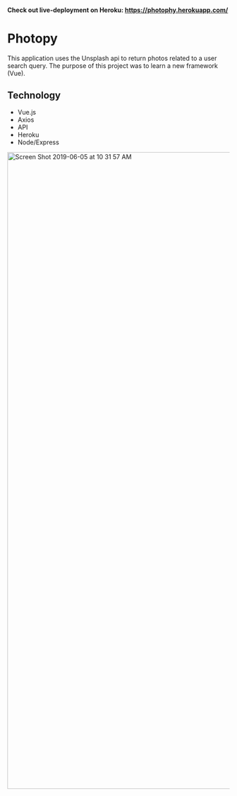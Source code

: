 #### Check out live-deployment on Heroku: https://photophy.herokuapp.com/

# Photopy
This application uses the Unsplash api to return photos related to a user search query. The purpose of this project was to learn a new framework (Vue).

## Technology
- Vue.js
- Axios
- API
- Heroku
- Node/Express

<img width="1440" alt="Screen Shot 2019-06-05 at 10 31 57 AM" src="https://user-images.githubusercontent.com/20582868/58973545-711e8c80-877d-11e9-9d25-76f624a4a985.png">

